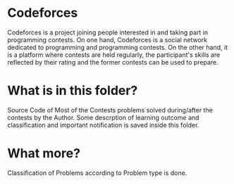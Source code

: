 # Codeforces
Codeforces is a project joining people interested in and taking part in programming contests. 
On one hand, Codeforces is a social network dedicated to programming and programming contests. 
On the other hand, it is a platform where contests are held regularly, the participant's skills are reflected by their rating and the former contests can be used to prepare. 

# What is in this folder?
Source Code of Most of the Contests problems solved during/after the contests by the Author.
Some descrption of learning outcome and classification and important notification is saved inside this folder.

# What more? 
Classification of Problems according to Problem type is done.
